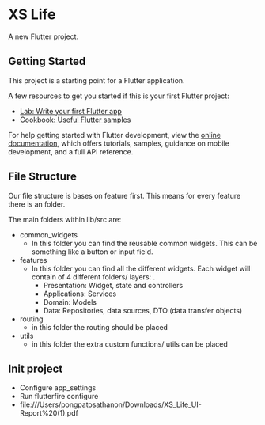 # XS Life

A new Flutter project.

## Getting Started

This project is a starting point for a Flutter application.

A few resources to get you started if this is your first Flutter project:

- [Lab: Write your first Flutter app](https://docs.flutter.dev/get-started/codelab)
- [Cookbook: Useful Flutter samples](https://docs.flutter.dev/cookbook)

For help getting started with Flutter development, view the
[online documentation](https://docs.flutter.dev/), which offers tutorials,
samples, guidance on mobile development, and a full API reference.

## File Structure
Our file structure is bases on feature first. This means for every feature there is an folder.

The main folders within lib/src are:
- common_widgets
  - In this folder you can find the reusable common widgets. This can be something like a button or input field.
- features
  - In this folder you can find all the different widgets. Each widget will contain of 4 different folders/ layers: .
    - Presentation: Widget, state and controllers
    - Applications: Services
    - Domain: Models
    - Data: Repositories, data sources, DTO (data transfer objects)
- routing
  - in this folder the routing should be placed
- utils
  - in this folder the extra custom functions/ utils can be placed

## Init project
- Configure app_settings
- Run flutterfire configure
- file:///Users/pongpatosathanon/Downloads/XS_Life_UI-Report%20(1).pdf
